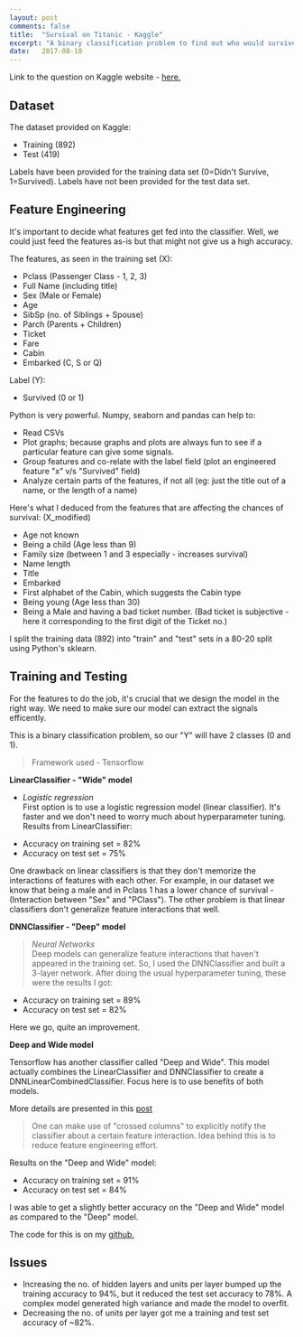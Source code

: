 ```yaml
---
layout: post
comments: false
title:  "Survival on Titanic - Kaggle"
excerpt: "A binary classification problem to find out who would survive the Titanic"
date:   2017-08-10
---
```


Link to the question on Kaggle website - [here.](https://www.kaggle.com/c/titanic)

## Dataset

The dataset provided on Kaggle:  
- Training (892)
- Test (419)

Labels have been provided for the training data set (0=Didn't Survive, 1=Survived).
Labels have not been provided for the test data set.

## Feature Engineering

It's important to decide what features get fed into the classifier. Well, we could just feed the features as-is but that might not give us a high accuracy.

The features, as seen in the training set (X):  
- Pclass (Passenger Class - 1, 2, 3)
- Full Name (including title)
- Sex (Male or Female)
- Age
- SibSp (no. of Siblings + Spouse)
- Parch (Parents + Children)
- Ticket
- Fare
- Cabin
- Embarked (C, S or Q)

Label (Y):  
- Survived (0 or 1)

Python is very powerful. Numpy, seaborn and pandas can help to:  
- Read CSVs
- Plot graphs; because graphs and plots are always fun to see if a particular feature can give some signals.
- Group features and co-relate with the label field (plot an engineered feature "x" v/s "Survived" field)
- Analyze certain parts of the features, if not all (eg: just the title out of a name, or the length of a name)

Here's what I deduced from the features that are affecting the chances of survival: (X_modified)  
- Age not known
- Being a child (Age less than 9)
- Family size (between 1 and 3 especially - increases survival)
- Name length
- Title
- Embarked
- First alphabet of the Cabin, which suggests the Cabin type
- Being young (Age less than 30)
- Being a Male and having a bad ticket number. (Bad ticket is subjective - here it corresponding to the first digit of the Ticket no.)

I split the training data (892) into "train" and "test" sets in a 80-20 split using Python's sklearn.

## Training and Testing

For the features to do the job, it's crucial that we design the model in the right way. We need to make sure our model can extract the signals efficently.

This is a binary classification problem, so our "Y" will have 2 classes (0 and 1).

> Framework used - Tensorflow

**LinearClassifier - "Wide" model**  
* *Logistic regression*  
First option is to use a logistic regression model (linear classifier). It's faster and we don't need to worry much about hyperparameter tuning.
Results from LinearClassifier:
- Accuracy on training set = 82%
- Accuracy on test set = 75%

One drawback on linear classifiers is that they don't memorize the interactions of features with each other. For example, in our dataset we know that being a male and in Pclass 1 has a lower chance of survival - (Interaction between "Sex" and "PClass"). The other problem is that linear classifiers don't generalize feature interactions that well.

**DNNClassifier - "Deep" model**  
> *Neural Networks*  
Deep models can generalize feature interactions that haven't appeared in the training set.
So, I used the DNNClassifier and built a 3-layer network. After doing the usual hyperparameter tuning, these were the results I got:
- Accuracy on training set = 89%
- Accuracy on test set = 82%

Here we go, quite an improvement.

**Deep and Wide model**

Tensorflow has another classifier called "Deep and Wide".
This model actually combines the LinearClassifier and DNNClassifier to create a DNNLinearCombinedClassifier. Focus here is to use benefits of both models.

More details are presented in this [post](https://www.tensorflow.org/versions/r0.12/tutorials/wide_and_deep/)

> One can make use of "crossed columns" to explicitly notify the classifier about a certain feature interaction. Idea behind this is to reduce feature engineering effort.

Results on the "Deep and Wide" model:
- Accuracy on training set = 91%
- Accuracy on test set = 84%

I was able to get a slightly better accuracy on the "Deep and Wide" model as compared to the "Deep" model.

The code for this is on my [github.](https://github.com/kaushikkanetkar/titanic-kaggle) 

## Issues

- Increasing the no. of hidden layers and units per layer bumped up the training accuracy to 94%, but it reduced the test set accuracy to 78%. A complex model generated high variance and made the model to overfit.
- Decreasing the no. of units per layer got me a training and test set accuracy of ~82%.

